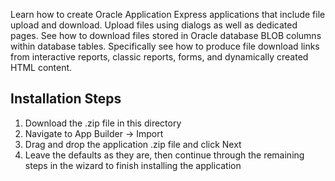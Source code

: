 Learn how to create Oracle Application Express applications that include file upload and download. Upload files using dialogs as well as dedicated pages. See how to download files stored in Oracle database BLOB columns within database tables. Specifically see how to produce file download links from interactive reports, classic reports, forms, and dynamically created HTML content.

Installation Steps
------------------------------------
1. Download the .zip file in this directory
2. Navigate to App Builder -> Import
3. Drag and drop the application .zip file and click Next
4. Leave the defaults as they are, then continue through the remaining steps in the wizard to finish installing the application
